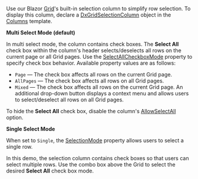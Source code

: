 Use our Blazor [Grid](https://docs.devexpress.com/Blazor/403143/grid)'s built-in selection column to simplify row selection. To display this column, declare a [DxGridSelectionColumn](https://docs.devexpress.com/Blazor/DevExpress.Blazor.DxGridSelectionColumn) object in the [Columns](https://docs.devexpress.com/Blazor/DevExpress.Blazor.DxGrid.Columns) template.

**Multi Select Mode (default)**

In multi select mode, the column contains check boxes. The  **Select All** check box within the column's header selects/deselects all rows on the current page or all Grid pages. Use the [SelectAllCheckboxMode](https://docs.devexpress.com/Blazor/DevExpress.Blazor.DxGrid.SelectAllCheckboxMode) property to specify check box behavior. Available property values are as follows:

* `Page` — The check box affects all rows on the current Grid page.
* `AllPages` — The check box affects all rows on all Grid pages.
* `Mixed` — The check box affects all rows on the current Grid page. An additional drop-down button displays a context menu and allows users to select/deselect all rows on all Grid pages.

To hide the **Select All** check box, disable the column's [AllowSelectAll](https://docs.devexpress.com/Blazor/DevExpress.Blazor.DxGridSelectionColumn.AllowSelectAll) option.

**Single Select Mode**

When set to `Single`, the [SelectionMode](https://docs.devexpress.com/Blazor/DevExpress.Blazor.DxGrid.SelectionMode) property allows users to select a single row.

In this demo, the selection column contains check boxes so that users can select multiple rows. Use the combo box above the Grid to select the desired **Select All** check box mode.
